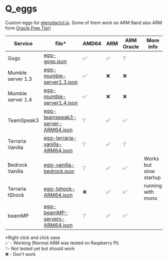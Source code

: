 # Q_eggs
Custom eggs for [pterodactyl.io](https://pterodactyl.io). 
Some of them work on ARM 9and also ARM form [Oracle Free Tier](https://www.youtube.com/watch?v=g7sP33QtuxM))

| Service | file* | AMD64 | ARM | ARM Oracle | More info |
|--|--|--|--|--|--|
| Gogs | [egg-gogs.json](https://raw.githubusercontent.com/QuintenQVD0/Q_eggs/main/egg-gogs.json) | ✅ | ✅ | ❔ |
| Mumble server 1.3 | [egg-mumble-server1.3.json](https://raw.githubusercontent.com/QuintenQVD0/Q_eggs/main/egg-mumble-server1.3.json) | ✅ | ❌ | ❌ |
| Mumble server 1.4| [egg-mumble-server1.4.json](https://raw.githubusercontent.com/QuintenQVD0/Q_eggs/main/egg-mumble-server1.4.json) | ✅ | ❌ | ❌ |
| TeamSpeak3| [egg-teamspeak3-server-ARM64.json](https://raw.githubusercontent.com/QuintenQVD0/Q_eggs/main/egg-teamspeak3-server-ARM64.json) | ❔ | ✅ | ✅ |
| Terraria Vanilla| [egg-terraria-vanilla-ARM64.json](https://raw.githubusercontent.com/QuintenQVD0/Q_eggs/main/egg-terraria-vanilla-ARM64.json) | ❔ | ✅ | ❔ |
| Bedrock Vanilla| [egg-vanilla-bedrock.json](https://raw.githubusercontent.com/QuintenQVD0/Q_eggs/main/egg-vanilla-bedrock.json) | ❔ | ✅ | ✅ | Works but slow startup |
| Terraria tShock| [egg-tshock-ARM64.json](https://raw.githubusercontent.com/QuintenQVD0/Q_eggs/main/egg-tshock-ARM64.json) | ❌ | ✅ | ✅ | running with mono |
| beamMP| [egg-beamMP-servers-ARM64.json](https://raw.githubusercontent.com/QuintenQVD0/Q_eggs/main/egg-beamMP-servers-ARM64.json) | ❔ | ✅ | ✅ |  |

*Right click and click save  
✅ - Working (Normal ARM was tested on Raspberry Pi)  
❔- Not tested yet but should work  
❌ - Don't work  
